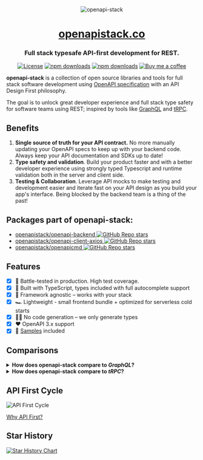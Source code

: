 <div align="center">
<img alt="openapi-stack" src="./static/img/header.png" style="max-width:50rem">
<h1><a href="https://openapistack.co">openapistack.co</a></h1>
<h3>Full stack typesafe API-first development for REST.</h3>

[![License](http://img.shields.io/:license-mit-blue.svg)](https://github.com/openapistack/docs/blob/master/LICENSE)
[![npm downloads](https://img.shields.io/npm/dw/openapi-backend)](https://www.npmjs.com/package/openapi-backend)
[![npm downloads](https://img.shields.io/npm/dw/openapi-client-axios)](https://www.npmjs.com/package/openapi-client-axios)
[![Buy me a coffee](https://img.shields.io/badge/donate-buy%20me%20a%20coffee-orange)](https://buymeacoff.ee/anttiviljami)

</div>

**openapi-stack** is a collection of open source libraries and tools for full stack software development using [OpenAPI specification](https://www.openapis.org/) with an API Design First philosophy.

The goal is to unlock great developer experience and full stack type safety for software teams using REST; inspired by tools like [GraphQL](https://graphql.org/) and [tRPC](https://trpc.io).

## Benefits

1. **Single source of truth for your API contract.** No more manually updating your OpenAPI specs to keep up with your backend code. Always keep your API documentation and SDKs up to date!
1. **Type safety and validation**. Build your product faster and with a better developer experience using strongly typed Typescript and runtime validation both in the server and client side.
1. **Testing & Collaboration**. Leverage API mocks to make testing and development easier and iterate fast on your API design as you build your app's interface. Being blocked by the backend team is a thing of the past!

## Packages part of openapi-stack:

- [openapistack/openapi-backend ![GitHub Repo stars](https://img.shields.io/github/stars/openapistack/openapi-backend?style=social)](https://github.com/openapistack/openapi-backend)
- [openapistack/openapi-client-axios ![GitHub Repo stars](https://img.shields.io/github/stars/openapistack/openapi-client-axios?style=social)](https://github.com/openapistack/openapi-client-axios)
- [openapistack/openapicmd ![GitHub Repo stars](https://img.shields.io/github/stars/openapistack/openapicmd?style=social)](https://github.com/openapistack/openapicmd)

## Features

- [x] 🚀 Battle-tested in production. High test coverage.
- [x] 🤝 Built with TypeScript, types included with full autocomplete support
- [x] 🥃 Framework agnostic – works with your stack
- [x] 🏎 Lightweight - small frontend bundle + optimized for serverless cold starts
- [x] 🧙‍♂️ No code generation – we only generate types
- [x] ❤️ OpenAPI 3.x support
- [x] 👀 [Samples](https://openapistack.co/docs/examples/boilerplate/) included

## Comparisons

<details>
<summary><b>How does openapi-stack compare to <i>GraphQL</i>?</b></summary>

[*GraphQL*](https://graphql.org/) is a query language for APIs developed by Facebook. It gives API clients full control over the data they query, making it extremely flexible and efficient for client-centric use cases.

Similar to [OpenAPI specification](https://www.openapis.org/), GraphQL APIs define a strongly typed schema for the data and mutations they support which makes them discoverable and intuitive to develop against.

OpenAPI stack achieves the same type safety and great developer experience by using the OpenAPI specification as a single source of truth for the API contract, used to generate types for both client and server side and utilising it for routing and validation during runtime.

Both GraphQL and openapi-stack encourage an [API First](https://openapistack.co/docs/api-first/) approach where the API contract is treated as a first class citizen in software design instead of treating it as merely documentation.

While REST APIs don't generally provide the same level of control to clients as GraphQL, many times this could be seen as a benefit especially in scenarios where strict control over data access and operations is crucial.

Many organizations choose REST over GraphQL due to more established conventions, simplicity, and the ability to leverage standard HTTP features directly. Widespread knowledge around REST contribute to its choice among organizations looking for a tried-and-tested approach to building APIs.
</details>

<details>
<summary><b>How does openapi-stack compare to <i>tRPC</i>?</b></summary>

[tRPC](https://trpc.io/) is a *Remote Procedure Call* (RPC) library for Typescript to build and consume typesafe APIs.

Designed for full-stack Typescript applications, tRPC allows direct sharing of types between both the client and server, without relying on code generation.

Unlike GraphQL and REST, tRPC doesn't expose a standard machine-readable API schema to be consumed by clients, instead taking a more straightforward approach of exposing endpoints or *procedures*, essentially [*"just functions"*](https://trpc.io/docs/concepts#its-just-functions) invoked by the client to the server.

OpenAPI stack achieves type safety using a similar workflow to tRPC's procedures with [*OpenAPI operations*](https://github.com/OAI/OpenAPI-Specification/blob/master/versions/3.0.0.md#operation-object), also avoiding code generation by only generating types from OpenAPI spec and using the machine readable contract in the runtime for routing and validation.

While the lightweight tRPC approach is optimal for teams just looking to build full stack applications, teams looking to build robust APIs are better served by the API design first approach of openapi-stack or GraphQL.

</details>

## API First Cycle

![API First Cycle](./static/img/openapi-stack.drawio.png)

[Why API First?](https://openapistack.co/docs/api-first)

## Star History

[![Star History Chart](https://api.star-history.com/svg?repos=openapistack/openapi-backend,openapistack/openapi-client-axios,openapistack/openapicmd,openapistack/docs&type=Date)](https://star-history.com/#openapistack/openapi-backend&openapistack/openapi-client-axios&openapistack/openapicmd&openapistack/docs&Date)
